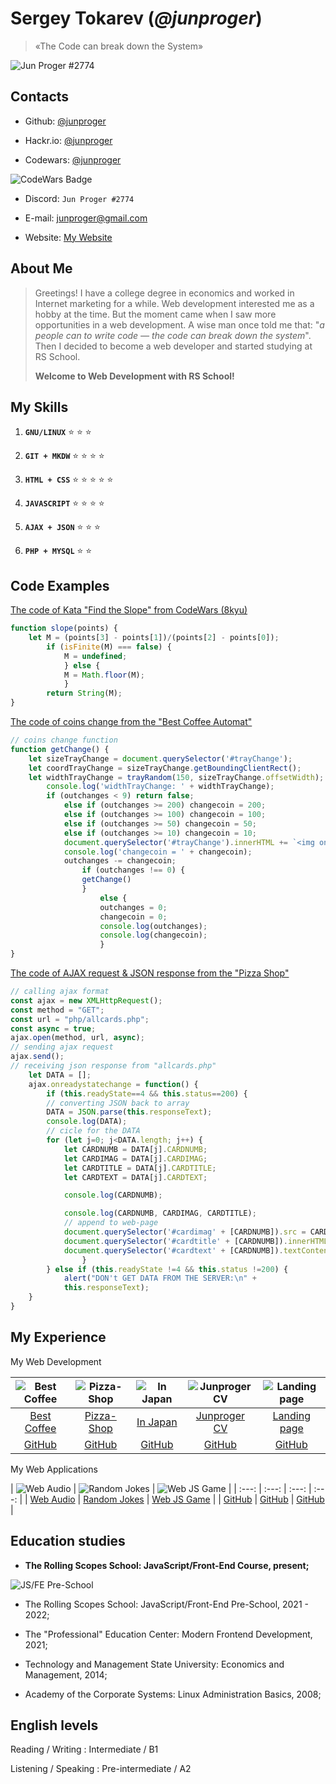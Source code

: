 # Sergey Tokarev (*@junproger*)

> «The Code can break down the System»

![Jun Proger #2774](./assets/avatars/charisma.gif)

## Contacts

- Github: [@junproger](https://github.com/junproger/)

- Hackr.io: [@junproger](https://hackr.io/junproger)

- Codewars: [@junproger](https://www.codewars.com/users/junproger)

![CodeWars Badge](https://www.codewars.com/users/junproger/badges/micro)

- Discord: ```Jun Proger #2774```

- E-mail: junproger@gmail.com

- Website: [My Website](http://end407.byethost7.com/)

## About Me

> Greetings! I have a college degree in economics and worked in Internet marketing for a while. Web development interested me as a hobby at the time. But the moment came when I saw more opportunities in a web development. A wise man once told me that: "*a people can to write code — the code can break down the system*". Then I decided to become a web developer and started studying at RS School.
>
> **Welcome to Web Development with RS School!**

## My Skills

1. **`GNU/LINUX`** &#x2B50; &#x2B50; &#x2B50;

2. **`GIT + MKDW`** &#x2B50; &#x2B50; &#x2B50; &#x2B50;

3. **`HTML + CSS`** &#x2B50; &#x2B50; &#x2B50; &#x2B50; &#x2B50;

4. **`JAVASCRIPT`** &#x2B50; &#x2B50; &#x2B50; &#x2B50;

5. **`AJAX + JSON`** &#x2B50; &#x2B50; &#x2B50;

6. **`PHP + MYSQL`** &#x2B50; &#x2B50;

## Code Examples

[The code of Kata "Find the Slope" from CodeWars (8kyu)](https://www.codewars.com/kata/55a75e2d0803fea18f00009d)

```javascript
function slope(points) {
    let M = (points[3] - points[1])/(points[2] - points[0]);
        if (isFinite(M) === false) {
            M = undefined;
            } else {
            M = Math.floor(M);
            }
        return String(M);
}
```

[The code of coins change from the "Best Coffee Automat"](http://end407.byethost7.com/olders/jscoffee/jscoffee.html)

```javascript
// coins change function
function getChange() {
    let sizeTrayChange = document.querySelector('#trayChange');
    let coordTrayChange = sizeTrayChange.getBoundingClientRect();
    let widthTrayChange = trayRandom(150, sizeTrayChange.offsetWidth);
        console.log('widthTrayChange: ' + widthTrayChange);
        if (outchanges < 9) return false;
            else if (outchanges >= 200) changecoin = 200;
            else if (outchanges >= 100) changecoin = 100;
            else if (outchanges >= 50) changecoin = 50;
            else if (outchanges >= 10) changecoin = 10;
            document.querySelector('#trayChange').innerHTML += `<img onclick='this.style.display="none";' style="left:${widthTrayChange}px; " class="coinChanges" src="${changecoin}_rubles.png">`;
            console.log('changecoin = ' + changecoin);
            outchanges -= changecoin;
                if (outchanges !== 0) {
                getChange()
                }
                    else {
                    outchanges = 0;
                    changecoin = 0;
                    console.log(outchanges);
                    console.log(changecoin);
                    }
}
```

[The code of AJAX request & JSON response from the "Pizza Shop"](http://end407.byethost7.com/olders/cardclass/cardclass.html)

```javascript
// calling ajax format
const ajax = new XMLHttpRequest();
const method = "GET";
const url = "php/allcards.php";
const async = true;
ajax.open(method, url, async);
// sending ajax request
ajax.send();
// receiving json response from "allcards.php"
    let DATA = [];
    ajax.onreadystatechange = function() {
        if (this.readyState==4 && this.status==200) {
        // converting JSON back to array
        DATA = JSON.parse(this.responseText);
        console.log(DATA);
        // cicle for the DATA
        for (let j=0; j<DATA.length; j++) {
            let CARDNUMB = DATA[j].CARDNUMB;
            let CARDIMAG = DATA[j].CARDIMAG;
            let CARDTITLE = DATA[j].CARDTITLE;
            let CARDTEXT = DATA[j].CARDTEXT;

            console.log(CARDNUMB);

            console.log(CARDNUMB, CARDIMAG, CARDTITLE);
            // append to web-page
            document.querySelector('#cardimag' + [CARDNUMB]).src = CARDIMAG;
            document.querySelector('#cardtitle' + [CARDNUMB]).innerHTML = CARDTITLE;
            document.querySelector('#cardtext' + [CARDNUMB]).textContent = CARDTEXT;
                }
        } else if (this.readyState !=4 && this.status !=200) {
            alert("DON't GET DATA FROM THE SERVER:\n" +
            this.responseText);
    }
}
```

## My Experience

My Web Development

| ![Best Coffee](./assets/images/bestcoffee.jpg) | ![Pizza-Shop](./assets/images/pizzashop.jpg) | ![In Japan](./assets/images/injapan.jpg) | ![Junproger CV](./assets/images/junprogcv.jpg) | ![Landing page](./assets/images/landing123.jpg) |
| :---: | :---: | :---: | :---: | :---: |
| [Best Coffee](http://end407.byethost7.com/olders/jscoffee/jscoffee.html) | [Pizza-Shop](http://end407.byethost7.com/olders/cardclass/cardclass.html) | [In Japan](http://end407.byethost7.com/injapan/injapan.html) | [Junproger CV](https://junproger.github.io/preschool-cv/) | [Landing page](https://junproger.github.io/landing/) |
| [GitHub](https://github.com/junproger/jscoffee) | [GitHub](https://github.com/junproger/pizzashop) | [GitHub](https://github.com/junproger/injapan) | [GitHub](https://github.com/junproger/preschool-cv) | [GitHub](https://github.com/junproger/landing) |

My Web Applications

| ![Web Audio](./assets/images/webaudio12.jpg) | ![Random Jokes](./assets/images/bandb1234.jpg) | ![Web JS Game](./assets/images/huha123.jpg) |
| :---: | :---: | :---: | :---: |
| [Web Audio](https://junproger.github.io/js30audio/) | [Random Jokes](https://junproger.github.io/jokes30js/) | [Web JS Game](https://junproger.github.io/js30game3/) |
| [GitHub](https://github.com/junproger/js30audio) | [GitHub](https://github.com/junproger/jokes30js) | [GitHub](https://github.com/junproger/js30game3) |

## Education studies

- **The Rolling Scopes School: JavaScript/Front-End Course, present;**

![JS/FE Pre-School](./assets/images/jsfepreschool23.jpg)

- The Rolling Scopes School: JavaScript/Front-End Pre-School, 2021 - 2022;

- The "Professional" Education Center: Modern Frontend Development, 2021;

- Technology and Management State University: Economics and Management, 2014;

- Academy of the Corporate Systems: Linux Administration Basics, 2008;

## English levels

Reading / Writing
: Intermediate / B1

Listening / Speaking
: Pre-intermediate / A2
